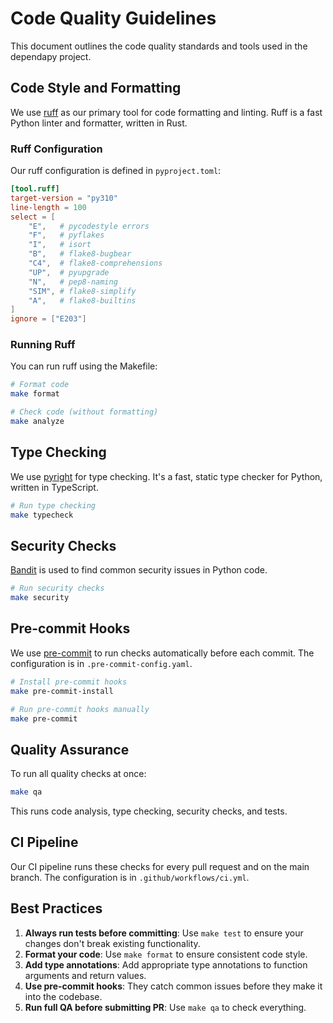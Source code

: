 # Code Quality Guidelines

This document outlines the code quality standards and tools used in the dependapy project.

## Code Style and Formatting

We use [ruff](https://github.com/astral-sh/ruff) as our primary tool for code formatting and linting. Ruff is a fast Python linter and formatter, written in Rust.

### Ruff Configuration

Our ruff configuration is defined in `pyproject.toml`:

```toml
[tool.ruff]
target-version = "py310"
line-length = 100
select = [
    "E",   # pycodestyle errors
    "F",   # pyflakes
    "I",   # isort
    "B",   # flake8-bugbear
    "C4",  # flake8-comprehensions
    "UP",  # pyupgrade
    "N",   # pep8-naming
    "SIM", # flake8-simplify
    "A",   # flake8-builtins
]
ignore = ["E203"]
```

### Running Ruff

You can run ruff using the Makefile:

```bash
# Format code
make format

# Check code (without formatting)
make analyze
```

## Type Checking

We use [pyright](https://github.com/microsoft/pyright) for type checking. It's a fast, static type checker for Python, written in TypeScript.

```bash
# Run type checking
make typecheck
```

## Security Checks

[Bandit](https://github.com/PyCQA/bandit) is used to find common security issues in Python code.

```bash
# Run security checks
make security
```

## Pre-commit Hooks

We use [pre-commit](https://pre-commit.com/) to run checks automatically before each commit. The configuration is in `.pre-commit-config.yaml`.

```bash
# Install pre-commit hooks
make pre-commit-install

# Run pre-commit hooks manually
make pre-commit
```

## Quality Assurance

To run all quality checks at once:

```bash
make qa
```

This runs code analysis, type checking, security checks, and tests.

## CI Pipeline

Our CI pipeline runs these checks for every pull request and on the main branch. The configuration is in `.github/workflows/ci.yml`.

## Best Practices

1. **Always run tests before committing**: Use `make test` to ensure your changes don't break existing functionality.
2. **Format your code**: Use `make format` to ensure consistent code style.
3. **Add type annotations**: Add appropriate type annotations to function arguments and return values.
4. **Use pre-commit hooks**: They catch common issues before they make it into the codebase.
5. **Run full QA before submitting PR**: Use `make qa` to check everything.
